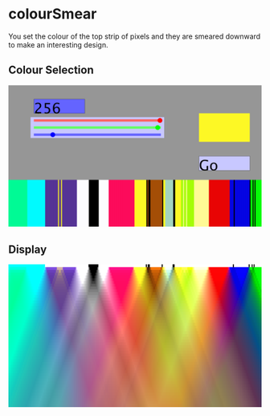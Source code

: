 # colourSmear

You set the colour of the top strip of pixels and they are smeared downward to make an interesting design.

## Colour Selection
![select colours](https://raw.githubusercontent.com/1mozolacal/Processing-Practice/master/media/colourSmearSel.PNG?raw=true)

## Display
![Display](https://raw.githubusercontent.com/1mozolacal/Processing-Practice/master/media/colourSmearDraw.PNG)
